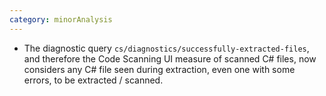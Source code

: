 ```yaml
---
category: minorAnalysis
---
```

* The diagnostic query `cs/diagnostics/successfully-extracted-files`, and therefore the Code Scanning UI measure of scanned C# files, now considers any C# file seen during extraction, even one with some errors, to be extracted / scanned.
